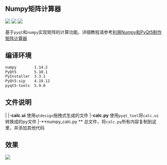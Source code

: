 ##  Numpy矩阵计算器
![](https://img.shields.io/badge/build-Python3-green.svg) ![](https://img.shields.io/badge/author-donlex-yellowgreen.svg) ![](https://img.shields.io/badge/%E5%85%AC%E4%BC%97%E5%8F%B7-Python%E7%BB%BF%E6%B4%B2-blue.svg)

基于`pyqt`和`numpy`实现矩阵的计算功能。详细教程请参考[利用Numpy和PyQt5制作矩阵计算器](https://blog.csdn.net/stormdony/article/details/81359064)

## 编译环境

```bash
numpy        1.14.2
PyQt5        5.10.1
PyInstaller  3.3.1
PyQt5-sip    4.19.12
pyqt5-tools  5.9.0
```

## 文件说明
|
|-**calc.ui**  使用`qtdesign`拖拽式生成的文件
|-**calc.py**  使用`pyqt_tool`将`calc.ui`转换成的py文件
|-**numpy_calc.py ** 总文件，将`calc.py`所有内容复制到这里，并添加其他代码
 

## 效果
![](https://i.loli.net/2019/07/08/5d22ab252fece56357.png)